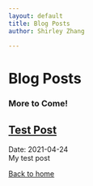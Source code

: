```yaml
---
layout: default
title: Blog Posts
author: Shirley Zhang

---
```


# Blog Posts

### More to Come!

## [Test Post](posts/test_blog.html)  
Date: 2021-04-24  
My test post


[Back to home](/)